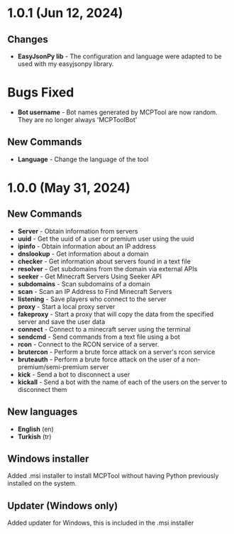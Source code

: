 # 1.0.1 (Jun 12, 2024)

## Changes
* **EasyJsonPy lib** - The configuration and language were adapted to be used with my easyjsonpy library.

# Bugs Fixed
* **Bot username** - Bot names generated by MCPTool are now random. They are no longer always 'MCPToolBot'

## New Commands
* **Language** - Change the language of the tool

###

# 1.0.0 (May 31, 2024)

## New Commands
* **Server** - Obtain information from servers
* **uuid** - Get the uuid of a user or premium user using the uuid
* **ipinfo** - Obtain information about an IP address
* **dnslookup** - Get information about a domain
* **checker** - Get information about servers found in a text file
* **resolver** - Get subdomains from the domain via external APIs
* **seeker** - Get Minecraft Servers Using Seeker API
* **subdomains** - Scan subdomains of a domain
* **scan** - Scan an IP Address to Find Minecraft Servers
* **listening** - Save players who connect to the server
* **proxy** - Start a local proxy server
* **fakeproxy** - Start a proxy that will copy the data from the specified server and save the user data
* **connect** - Connect to a minecraft server using the terminal
* **sendcmd** - Send commands from a text file using a bot
* **rcon** - Connect to the RCON service of a server.
* **brutercon** - Perform a brute force attack on a server's rcon service
* **bruteauth** - Perform a brute force attack on the user of a non-premium/semi-premium server
* **kick** - Send a bot to disconnect a user
* **kickall** - Send a bot with the name of each of the users on the server to disconnect them

## New languages
* **English** (en)
* **Turkish** (tr)

## Windows installer
Added .msi installer to install MCPTool without having Python previously installed on the system.

## Updater (Windows only)
Added updater for Windows, this is included in the .msi installer